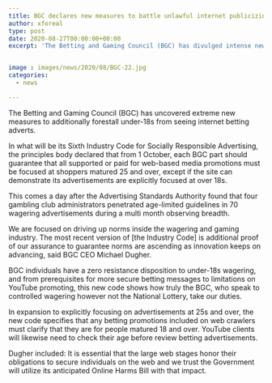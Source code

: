 ```yaml
---
title: BGC declares new measures to battle unlawful internet publicizing
author: xforeal 
type: post
date: 2020-08-27T00:00:00+00:00
excerpt: 'The Betting and Gaming Council (BGC) has divulged intense new measures to additionally forestall under-18s from seeing internet betting adverts '


image : images/news/2020/08/BGC-22.jpg
categories:
  - news

---
```

The Betting and Gaming Council (BGC) has uncovered extreme new measures to additionally forestall under-18s from seeing internet betting adverts. 

In what will be its Sixth Industry Code for Socially Responsible Advertising, the principles body declared that from 1 October, each BGC part should guarantee that all supported or paid for web-based media promotions must be focused at shoppers matured 25 and over, except if the site can demonstrate its advertisements are explicitly focused at over 18s. 

This comes a day after the Advertising Standards Authority found that four gambling club administrators penetrated age-limited guidelines in 70 wagering advertisements during a multi month observing breadth. 

We are focused on driving up norms inside the wagering and gaming industry. The most recent version of [the Industry Code] is additional proof of our assurance to guarantee norms are ascending as innovation keeps on advancing, said BGC CEO Michael Dugher. 

BGC individuals have a zero resistance disposition to under-18s wagering, and from prerequisites for more secure betting messages to limitations on YouTube promoting, this new code shows how truly the BGC, who speak to controlled wagering however not the National Lottery, take our duties. 

In expansion to explicitly focusing on advertisements at 25s and over, the new code specifies that any betting promotions included on web crawlers must clarify that they are for people matured 18 and over. YouTube clients will likewise need to check their age before review betting advertisements. 

Dugher included: It is essential that the large web stages honor their obligations to secure individuals on the web and we trust the Government will utilize its anticipated Online Harms Bill with that impact.